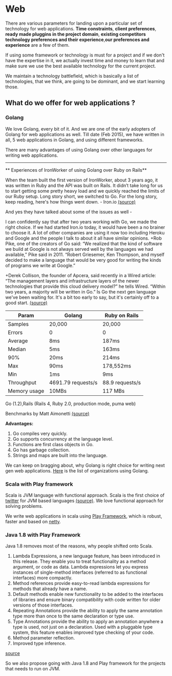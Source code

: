 # Web
There are various parameters for landing upon a particular set of technology for web applications. **Time constraints**, **client preferences**, **ready made pluggins in the project domain**, **existing competitors technology preferences and their experience**,**our preferences and experience** are a few of them.

If using some framework or technology is must for a project and if we don't have the expertise in it, we actually invest time and money to learn that and make sure we use the best available technology for the current project.

We maintain a technology battlefield, which is basically a list of technologies, that we think, are going to be dominant, and we start learning those. 

## What do we offer for web applications ?
### Golang
We love Golang, every bit of it. And we are one of the early adopters of Golang for web applications as well. Till date (Feb 2015), we have written in all, 5 web applications in Golang, and using different frameworks.

There are many advantages of using Golang over other languages for writing web applications.

***
** Experiences of IronWorker of using Golang over Ruby on Rails**

When the team built the first version of IronWorker, about 3 years ago, it was written in Ruby and the API was built on Rails. It didn’t take long for us to start getting some pretty heavy load and we quickly reached the limits of our Ruby setup. Long story short, we switched to Go. For the long story, keep reading, here's how things went down. - Iron.io
[(source)](http://blog.iron.io/2013/03/how-we-went-from-30-servers-to-2-go.html)

And yes they have talked about some of the issues as well - 

I can confidently say that after two years working with Go, we made the right choice. If we had started Iron.io today, it would have been a no brainer to choose it. A lot of other companies are using it now too including Heroku and Google and the people I talk to about it all have similar opinions. +Rob Pike, one of the creators of Go said:
“We realized that the kind of software we build at Google is not always served well by the languages we had available,” Pike said in 2011. “Robert Griesemer, Ken Thompson, and myself decided to make a language that would be very good for writing the kinds of programs we write at Google.”

 +Derek Collison, the founder of Apcera, said recently in a Wired article:
“The management layers and infrastructure layers of the newer technologies that provide this cloud delivery model?” he tells Wired. “Within two years, a majority will be written in Go.” 
Is Go the next gen language we've been waiting for. It's a bit too early to say, but it's certainly off to a good start. 
[(source)](http://blog.iron.io/2013/08/go-after-2-years-in-production.html)


| Param | Golang | Ruby on Rails |
| -- | -- | -- |
| Samples | 20,000 | 20,000 |
| Errors | 0 | 0 |
| Average | 8ms | 187ms |
| Median | 5ms | 163ms |
|90%|20ms| 214ms |
| Max | 90ms | 178,552ms  |
| Min | 1ms | 9ms |
| Throughput | 4691.79 requests/s  | 88.9 requests/s|
| Memory usage | 10MBs | 117 MBs |

Go (1.2),Rails (Rails 4, Ruby 2.0, production mode, puma web)

Benchmarks by Matt Aimonetti [(source)](https://plus.google.com/+MattAimonetti/posts/PeZk8FY3PWY)


**Advantages:**

1. Go compiles very quickly.
2. Go supports concurrency at the language level.
3. Functions are first class objects in Go.
4. Go has garbage collection.
5. Strings and maps are built into the language.


We can keep on bragging about, why Golang is right choice for writing next gen web applications. [Here](https://code.google.com/p/go-wiki/wiki/GoUsers) is the list of organizations using Golang.



### Scala with Play framework

Scala is JVM language with functional approach. Scala is the first choice of [twitter](https://twitter.com) for JVM based languages [(source)](http://www.infoq.com/articles/twitter-java-use). We love functional approach for solving problems.

We write web applications in scala using [Play Framework](https://www.playframework.com/), which is robust, faster and based on [netty](http://netty.io/).

### Java 1.8 with Play Framework
Java 1.8 removes most of the reasons, why people shifted onto Scala.

1. Lambda Expressions, a new language feature, has been introduced in this release. They enable you to treat functionality as a method argument, or code as data. Lambda expressions let you express instances of single-method interfaces (referred to as functional interfaces) more compactly.
2. Method references provide easy-to-read lambda expressions for methods that already have a name.
3. Default methods enable new functionality to be added to the interfaces of libraries and ensure binary compatibility with code written for older versions of those interfaces.
4. Repeating Annotations provide the ability to apply the same annotation type more than once to the same declaration or type use.
5. Type Annotations provide the ability to apply an annotation anywhere a type is used, not just on a declaration. Used with a pluggable type system, this feature enables improved type checking of your code.
6. Method parameter reflection.
7. Improved type inference.

 [source](http://www.oracle.com/technetwork/java/javase/8-whats-new-2157071.html)

So we also propose going with Java 1.8 and Play framework for the projects that needs to run on JVM.


